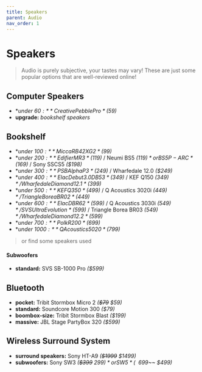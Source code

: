 ```yaml
---
title: Speakers
parent: Audio
nav_order: 1
---
```

# Speakers

> Audio is purely subjective, your tastes may vary! These are just some popular options that are well-reviewed online!

## Computer Speakers

- **under $60:** Creative Pebble Pro *($59)*
- **upgrade:** *bookshelf speakers*

## Bookshelf

- **under $100:** Micca RB42X G2 *($99)*
- **under $200:** Edifier MR3 *($119)* / Neumi BS5 *($119)* or BS5P-ARC *($169)* / Sony SSCS5 *($198)*
- **under $300:** PSB Alpha P3 *($249)* / Wharfedale 12.0 *($249)* 
- **under $400:** Elac Debut 3.0 DB53 *($349)* / KEF Q150 *($349)* / Wharfedale Diamond 12.1 *($399)* 
- **under $500:**  KEF Q350 *($499)* / Q Acoustics 3020i *($449)* / Triangle Borea BR02 *($449)* 
- **under $600:** Elac DBR62 *($599)* / Q Acoustics 3030i *($549)* / SVS Ultra Evolution *($599)* / Triangle Borea BR03 *($549)* / Wharfedale Diamond 12.2 *($599)* 
- **under $700:** Polk R200 *($699)*
- **under $1000:** Q Acoustics 5020 *($799)* 

> or find some speakers used

#### Subwoofers

- **standard:** SVS SB-1000 Pro *($599)*

## Bluetooth

- **pocket:** Tribit Stormbox Micro 2 *(~~$79~~ $59)*
- **standard:** Soundcore Motion 300 *($79)*
- **boombox-size:** Tribit Stormbox Blast *($199)*
- **massive:** JBL Stage PartyBox 320 *($599)*

## Wireless Surround System

- **surround speakers:** Sony HT-A9 *(~~$1999~~ $1499)*
- **subwoofers:** Sony SW3 *(~~$399~~ $299)* or SW5  *(~~$699~~ $499)*
